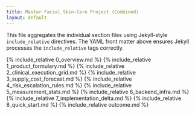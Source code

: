 ```yaml
---
title: Master Facial Skin-Care Project (Combined)
layout: default
---
```



This file aggregates the individual section files using Jekyll-style `include_relative` directives. The YAML front matter above ensures Jekyll processes the `include_relative` tags correctly.

{% include_relative 0_overview.md %}
{% include_relative 1_product_formulary.md %}
{% include_relative 2_clinical_execution_grid.md %}
{% include_relative 3_supply_cost_forecast.md %}
{% include_relative 4_risk_escalation_rules.md %}
{% include_relative 5_measurement_stats.md %}
{% include_relative 6_backend_infra.md %}
{% include_relative 7_implementation_delta.md %}
{% include_relative 8_quick_start.md %}
{% include_relative outcome.md %}
